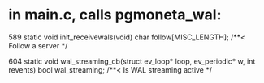 # in main.c, calls pgmoneta_wal:



589 static void init_receivewals(void)
 char follow[MISC_LENGTH];           /**< Follow a server */

604 static void wal_streaming_cb(struct ev_loop* loop, ev_periodic* w, int revents)
   bool wal_streaming;                 /**< Is WAL streaming active */